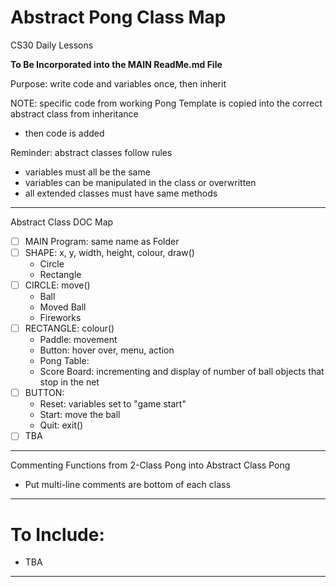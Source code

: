 # Abstract Pong Class Map
CS30 Daily Lessons

**To Be Incorporated into the MAIN ReadMe.md File**

Purpose: write code and variables once, then inherit

NOTE: specific code from working Pong Template is copied into the correct abstract class from inheritance
- then code is added

Reminder: abstract classes follow rules
- variables must all be the same
- variables can be manipulated in the class or overwritten
- all extended classes must have same methods

---

Abstract Class DOC Map
- [ ] MAIN Program: same name as Folder
- [ ] SHAPE: x, y, width, height, colour, draw()
  - Circle
  - Rectangle
- [ ] CIRCLE: move()
  - Ball
  - Moved Ball
  - Fireworks
- [ ] RECTANGLE: colour()
  - Paddle: movement
  - Button: hover over, menu, action
  - Pong Table: 
  - Score Board: incrementing and display of number of ball objects that stop in the net
- [ ] BUTTON: 
  - Reset: variables set to "game start"
  - Start: move the ball
  - Quit: exit()
- [ ] TBA

---

Commenting Functions from 2-Class Pong into Abstract Class Pong
- Put multi-line comments are bottom of each class

---

# To Include: 
- TBA

---

